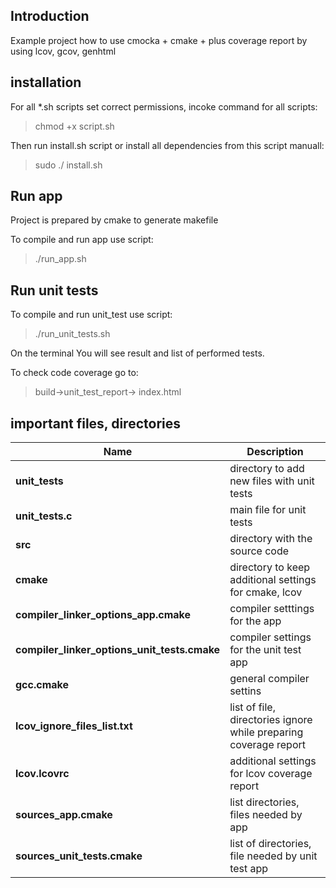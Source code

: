 
## Introduction

Example project how to use cmocka + cmake + plus coverage report by using lcov, gcov, genhtml

## installation

For all *.sh scripts set correct permissions, incoke command for all scripts:

> chmod +x script.sh


Then run install.sh script or install all dependencies from this script manuall:

> sudo ./ install.sh

## Run app

Project is prepared by cmake to generate makefile

To compile and run app use script:

> ./run_app.sh

## Run unit tests

To compile and run unit_test use script:

> ./run_unit_tests.sh

On the terminal You will see result and list of performed tests.

To check code coverage go to:

> build->unit_test_report-> index.html

## important files, directories

|Name|Description|
|----|-----------|
|**unit_tests**   | directory to add new files with unit tests|
|**unit_tests.c** | main file for unit tests|
|**src**          | directory with the source code|
|**cmake**        | directory to keep additional settings for cmake, lcov
|**compiler_linker_options_app.cmake**  | compiler setttings for the app
|**compiler_linker_options_unit_tests.cmake** | compiler settings for the unit test app
|**gcc.cmake**                  | general compiler settins
|**lcov_ignore_files_list.txt** | list of file, directories ignore while preparing coverage report
|**lcov.lcovrc**                 | additional settings for lcov coverage report
|**sources_app.cmake** | list  directories, files needed by app
|**sources_unit_tests.cmake** | list of directories, file needed by unit test app